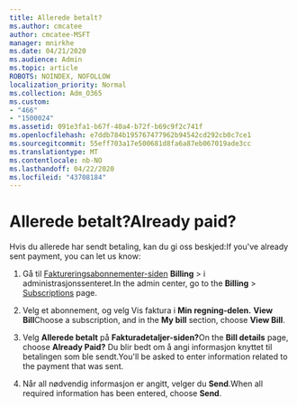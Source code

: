 ```yaml
---
title: Allerede betalt?
ms.author: cmcatee
author: cmcatee-MSFT
manager: mnirkhe
ms.date: 04/21/2020
ms.audience: Admin
ms.topic: article
ROBOTS: NOINDEX, NOFOLLOW
localization_priority: Normal
ms.collection: Adm_O365
ms.custom:
- "466"
- "1500024"
ms.assetid: 091e3fa1-b67f-40a4-b72f-b69c9f2c741f
ms.openlocfilehash: e7ddb784b195767477962b94542cd292cb0c7ce1
ms.sourcegitcommit: 55eff703a17e500681d8fa6a87eb067019ade3cc
ms.translationtype: MT
ms.contentlocale: nb-NO
ms.lasthandoff: 04/22/2020
ms.locfileid: "43708184"
---
```

# <a name="already-paid"></a><span data-ttu-id="85a68-102">Allerede betalt?</span><span class="sxs-lookup"><span data-stu-id="85a68-102">Already paid?</span></span>

<span data-ttu-id="85a68-103">Hvis du allerede har sendt betaling, kan du gi oss beskjed:</span><span class="sxs-lookup"><span data-stu-id="85a68-103">If you've already sent payment, you can let us know:</span></span>
  
1. <span data-ttu-id="85a68-104">Gå til [Faktureringsabonnementer-siden](https://go.microsoft.com/fwlink/p/?linkid=842054) **Billing** \> i administrasjonssenteret.</span><span class="sxs-lookup"><span data-stu-id="85a68-104">In the admin center, go to the **Billing** \> [Subscriptions](https://go.microsoft.com/fwlink/p/?linkid=842054) page.</span></span>

2. <span data-ttu-id="85a68-105">Velg et abonnement, og velg Vis faktura i **Min regning-delen.** **View Bill**</span><span class="sxs-lookup"><span data-stu-id="85a68-105">Choose a subscription, and in the **My bill** section, choose **View Bill**.</span></span>

3. <span data-ttu-id="85a68-106">Velg **Allerede betalt** på **Fakturadetaljer-siden?**</span><span class="sxs-lookup"><span data-stu-id="85a68-106">On the **Bill details** page, choose **Already Paid?**</span></span> <span data-ttu-id="85a68-107">Du blir bedt om å angi informasjon knyttet til betalingen som ble sendt.</span><span class="sxs-lookup"><span data-stu-id="85a68-107">You'll be asked to enter information related to the payment that was sent.</span></span>

4. <span data-ttu-id="85a68-108">Når all nødvendig informasjon er angitt, velger du **Send**.</span><span class="sxs-lookup"><span data-stu-id="85a68-108">When all required information has been entered, choose **Send**.</span></span>